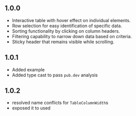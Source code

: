 ## 1.0.0

- Interactive table with hover effect on individual elements.
- Row selection for easy identification of specific data.
- Sorting functionality by clicking on column headers.
- Filtering capability to narrow down data based on criteria.
- Sticky header that remains visible while scrolling.

## 1.0.1

- Added example
- Added type cast to pass `pub.dev` analysis

## 1.0.2

- resolved name conflicts for `TableColumnWidth`s
- exposed it to used
